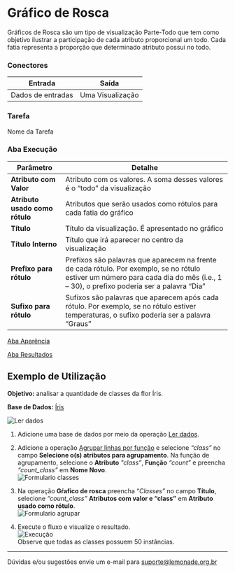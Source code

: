 
# Gráfico de Rosca

Gráficos de Rosca são um tipo de visualização Parte-Todo que tem como objetivo ilustrar a participação de cada atributo proporcional um todo. Cada fatia representa a proporção que determinado atributo possui no todo. 

### Conectores
| Entrada | Saída |
| --- | --- |
| Dados de entradas | Uma Visualização |

### Tarefa
Nome da Tarefa

### Aba Execução

| Parâmetro | Detalhe |
| --- | --- |
| **Atributo com Valor** | Atributo com os valores. A soma desses valores é o “todo” da visualização |
| **Atributo usado como rótulo** | Atributos que serão usados como rótulos para cada fatia do gráfico |
| **Título** | Título da visualização. É apresentado no gráfico |
| **Título Interno** | Título que irá aparecer no centro da visualização |
| **Prefixo para rótulo** | Prefixos são palavras que aparecem na frente de cada rótulo. Por exemplo, se no rótulo estiver um número para cada dia do mês (i.e., 1 – 30), o prefixo poderia ser a palavra “Dia” |
| **Sufixo para rótulo** | Sufixos são palavras que aparecem após cada rótulo. Por exemplo, se no rótulo estiver temperaturas, o sufixo poderia ser a palavra “Graus” |

[Aba Aparência][1]

[Aba Resultados][2]


## Exemplo de Utilização
**Objetivo:** analisar a quantidade de classes da flor Íris.

**Base de Dados:** [Íris][3]
	
![Ler dados](/img/spark/visualizacao_de_dados/grafico_de_rosca/image1.png)

1. Adicione uma base de dados por meio da operação [Ler dados][4].
	
2.  Adicione a operação [Agrupar linhas por função][5] e selecione *“class”* no campo **Selecione o(s) atributos para agrupamento**. Na função de agrupamento, selecione o **Atributo** *"class”*, **Função** *“count”* e preencha *“count_class”* em **Nome Novo**. \
	![Formulario classes](/img/spark/visualizacao_de_dados/grafico_de_rosca/image3.png)
	

3. Na operação **Gŕafico de rosca** preencha “*Classes”* no campo **Título**, selecione *“count_class”* **Atributos com valor e “class”** em **Atributo usado como rótulo**. \
	![Formulario agrupar](/img/spark/visualizacao_de_dados/grafico_de_rosca/image2.png)

4. Execute o fluxo e visualize o resultado. \
	![Execução](/img/spark/visualizacao_de_dados/grafico_de_rosca/image4.png) \
	Observe que todas as classes possuem 50 instâncias.

-----

Dúvidas e/ou sugestões envie um e-mail para suporte@lemonade.org.br

[1]: /pt-br/spark/documentacao-geral/documentacao-geral.html#aba-aparencia
[2]: /pt-br/spark/documentacao-geral/documentacao-geral.html#aba-resultados
[3]: /pt-br/spark/base-de-dados/#iris
[4]: /pt-br/spark/entrada-e-saida/ler-dados.html
[5]: /pt-br/spark/manipulacao-de-dados/linha-agrupar-por-funcao.html